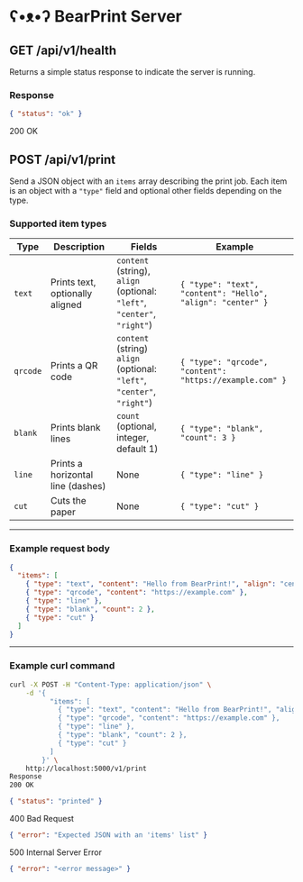 # ʕ•ᴥ•ʔ BearPrint Server

## GET /api/v1/health

Returns a simple status response to indicate the server is running.

### Response

```json
{ "status": "ok" }
```

200 OK

## POST /api/v1/print

Send a JSON object with an `items` array describing the print job. Each item is an object with a `"type"` field and optional other fields depending on the type.

### Supported item types

| Type     | Description                                      | Fields                                                                  | Example                                                     |
|----------|--------------------------------------------------|-------------------------------------------------------------------------|-------------------------------------------------------------|
| `text`   | Prints text, optionally aligned                  | `content` (string), `align` (optional: `"left"`, `"center"`, `"right"`) | `{ "type": "text", "content": "Hello", "align": "center" }` |
| `qrcode` | Prints a QR code                                 | `content` (string)  `align` (optional: `"left"`, `"center"`, `"right"`) | `{ "type": "qrcode", "content": "https://example.com" }`    |
| `blank`  | Prints blank lines                               | `count` (optional, integer, default 1)                                  | `{ "type": "blank", "count": 3 }`                           |
| `line`   | Prints a horizontal line (dashes)                | None                                                                    | `{ "type": "line" }`                                        |
| `cut`    | Cuts the paper                                   | None                                                                    | `{ "type": "cut" }`                                         |

---

### Example request body

```json
{
  "items": [
    { "type": "text", "content": "Hello from BearPrint!", "align": "center" },
    { "type": "qrcode", "content": "https://example.com" },
    { "type": "line" },
    { "type": "blank", "count": 2 },
    { "type": "cut" }
  ]
}
```

---

### Example curl command

```bash
curl -X POST -H "Content-Type: application/json" \
    -d '{
          "items": [
            { "type": "text", "content": "Hello from BearPrint!", "align": "center" },
            { "type": "qrcode", "content": "https://example.com" },
            { "type": "line" },
            { "type": "blank", "count": 2 },
            { "type": "cut" }
          ]
        }' \
    http://localhost:5000/v1/print
Response
200 OK
```

```json
{ "status": "printed" }
```

400 Bad Request

```json
{ "error": "Expected JSON with an 'items' list" }
```

500 Internal Server Error

```json
{ "error": "<error message>" }
```
